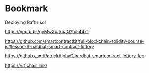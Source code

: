 # Bookmark

Deploying Raffle.sol

https://youtu.be/gyMwXuJrbJQ?t=54471

https://github.com/smartcontractkit/full-blockchain-solidity-course-js#lesson-9-hardhat-smart-contract-lottery

https://github.com/PatrickAlphaC/hardhat-smartcontract-lottery-fcc

https://vrf.chain.link/
